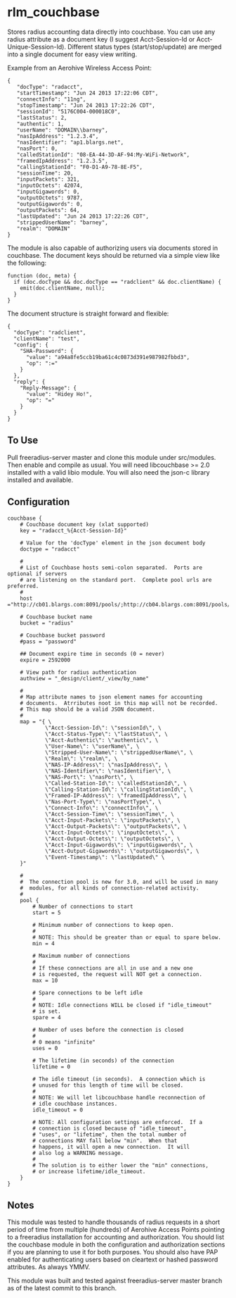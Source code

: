 rlm_couchbase
=============

Stores radius accounting data directly into couchbase. You can use any radius attribute as a document key (I suggest Acct-Session-Id or Acct-Unique-Session-Id).
Different status types (start/stop/update) are merged into a single document for easy view writing.

Example from an Aerohive Wireless Access Point:

    {
       "docType": "radacct",
       "startTimestamp": "Jun 24 2013 17:22:06 CDT",
       "connectInfo": "11ng",
       "stopTimestamp": "Jun 24 2013 17:22:26 CDT",
       "sessionId": "5176C004-000018C0",
       "lastStatus": 2,
       "authentic": 1,
       "userName": "DOMAIN\\barney",
       "nasIpAddress": "1.2.3.4",
       "nasIdentifier": "ap1.blargs.net",
       "nasPort": 0,
       "calledStationId": "08-EA-44-3D-AF-94:My-WiFi-Network",
       "framedIpAddress": "1.2.3.5",
       "callingStationId": "F0-D1-A9-78-8E-F5",
       "sessionTime": 20,
       "inputPackets": 321,
       "inputOctets": 42074,
       "inputGigawords": 0,
       "outputOctets": 9787,
       "outputGigawords": 0,
       "outputPackets": 64,
       "lastUpdated": "Jun 24 2013 17:22:26 CDT",
       "strippedUserName": "barney",
       "realm": "DOMAIN"
    }

The module is also capable of authorizing users via documents stored in couchbase.  The document keys should be returned via a simple view like the following:

    function (doc, meta) {
      if (doc.docType && doc.docType == "radclient" && doc.clientName) {
        emit(doc.clientName, null);
      }
    }

The document structure is straight forward and flexible:

    {
      "docType": "radclient",
      "clientName": "test",
      "config": {
        "SHA-Password": {
          "value": "a94a8fe5ccb19ba61c4c0873d391e987982fbbd3",
          "op": ":="
        }
      },
      "reply": {
        "Reply-Message": {
          "value": "Hidey Ho!",
          "op": "="
        }
      }
    }

To Use
------

Pull freeradius-server master and clone this module under src/modules.  Then enable and compile as usual.
You will need libcouchbase >= 2.0 installed with a valid libio module.  You will also need the json-c library installed and available.

Configuration
-------------

    couchbase {
        # Couchbase document key (xlat supported)
        key = "radacct_%{Acct-Session-Id}"

        # Value for the 'docType' element in the json document body
        doctype = "radacct"

        #
        # List of Couchbase hosts semi-colon separated.  Ports are optional if servers
        # are listening on the standard port.  Complete pool urls are preferred.
        #
        host ="http://cb01.blargs.com:8091/pools/;http://cb04.blargs.com:8091/pools/"

        # Couchbase bucket name
        bucket = "radius"

        # Couchbase bucket password
        #pass = "password"

        ## Document expire time in seconds (0 = never)
        expire = 2592000

        # View path for radius authentication
        authview = "_design/client/_view/by_name"

        #
        # Map attribute names to json element names for accounting
        # documents.  Atrributes noot in this map will not be recorded.
        # This map should be a valid JSON document.
        #
        map = "{ \
                \"Acct-Session-Id\": \"sessionId\", \
                \"Acct-Status-Type\": \"lastStatus\", \
                \"Acct-Authentic\": \"authentic\", \
                \"User-Name\": \"userName\", \
                \"Stripped-User-Name\": \"strippedUserName\", \
                \"Realm\": \"realm\", \
                \"NAS-IP-Address\": \"nasIpAddress\", \
                \"NAS-Identifier\": \"nasIdentifier\", \
                \"NAS-Port\": \"nasPort\", \
                \"Called-Station-Id\": \"calledStationId\", \
                \"Calling-Station-Id\": \"callingStationId\", \
                \"Framed-IP-Address\": \"framedIpAddress\", \
                \"Nas-Port-Type\": \"nasPortType\", \
                \"Connect-Info\": \"connectInfo\", \
                \"Acct-Session-Time\": \"sessionTime\", \
                \"Acct-Input-Packets\": \"inputPackets\", \
                \"Acct-Output-Packets\": \"outputPackets\", \
                \"Acct-Input-Octets\": \"inputOctets\", \
                \"Acct-Output-Octets\": \"outputOctets\", \
                \"Acct-Input-Gigawords\": \"inputGigawords\", \
                \"Acct-Output-Gigawords\": \"outputGigawords\", \
                \"Event-Timestamp\": \"lastUpdated\" \
        }"

        #
        #  The connection pool is new for 3.0, and will be used in many
        #  modules, for all kinds of connection-related activity.
        #
        pool {
            # Number of connections to start
            start = 5

            # Minimum number of connections to keep open.
            #
            # NOTE: This should be greater than or equal to spare below.
            min = 4

            # Maximum number of connections
            #
            # If these connections are all in use and a new one
            # is requested, the request will NOT get a connection.
            max = 10

            # Spare connections to be left idle
            #
            # NOTE: Idle connections WILL be closed if "idle_timeout"
            # is set.
            spare = 4

            # Number of uses before the connection is closed
            #
            # 0 means "infinite"
            uses = 0

            # The lifetime (in seconds) of the connection
            lifetime = 0

            # The idle timeout (in seconds).  A connection which is
            # unused for this length of time will be closed.
            #
            # NOTE: We will let libcouchbase handle reconnection of
            # idle couchbase instances.
            idle_timeout = 0

            # NOTE: All configuration settings are enforced.  If a
            # connection is closed because of "idle_timeout",
            # "uses", or "lifetime", then the total number of
            # connections MAY fall below "min".  When that
            # happens, it will open a new connection.  It will
            # also log a WARNING message.
            #
            # The solution is to either lower the "min" connections,
            # or increase lifetime/idle_timeout.
        }
    }

Notes
-----

This module was tested to handle thousands of radius requests in a short period of time from multiple (hundreds) of Aerohive Access Points pointing
to a freeradius installation for accounting and authorization.  You should list the couchbase module in both the configuration and authorization sections
if you are planning to use it for both purposes.  You should also have PAP enabled for authenticating users based on cleartext or hashed password attributes.
As always YMMV.

This module was built and tested against freeradius-server master branch as of the latest commit to this branch.
